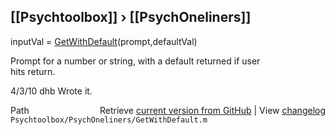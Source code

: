 ## [[Psychtoolbox]] &#8250; [[PsychOneliners]]

inputVal = [GetWithDefault](GetWithDefault)(prompt,defaultVal)  
  
Prompt for a number or string, with a default returned if user  
hits return.  
  
4/3/10  dhb  Wrote it.  




<div class="code_header" style="text-align:right;">
  <span style="float:left;">Path&nbsp;&nbsp;</span> <span class="counter">Retrieve <a href=
  "https://raw.github.com/Psychtoolbox-3/Psychtoolbox-3/beta/Psychtoolbox/PsychOneliners/GetWithDefault.m">current version from GitHub</a> | View <a href=
  "https://github.com/Psychtoolbox-3/Psychtoolbox-3/commits/beta/Psychtoolbox/PsychOneliners/GetWithDefault.m">changelog</a></span>
</div>
<div class="code">
  <code>Psychtoolbox/PsychOneliners/GetWithDefault.m</code>
</div>


